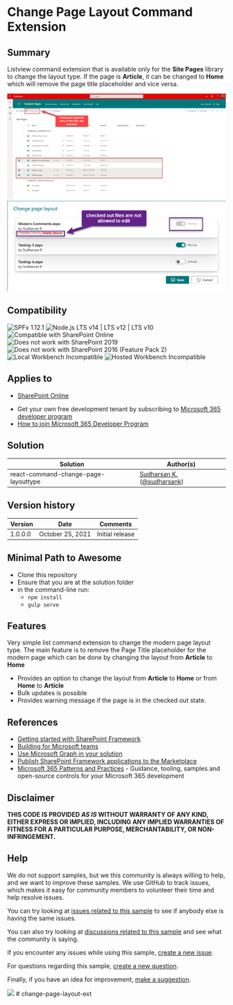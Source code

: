 # Change Page Layout Command Extension

## Summary

Listview command extension that is available only for the **Site Pages** library to change the layout type. If the page is **Article**, it can be changed to **Home** which will remove the page title placeholder and vice versa.

![File selection](./assets/FileSelection.png "Preview")
![Change dialog](./assets/ChangeLayout-Dialog.png "Preview")

## Compatibility

![SPFx 1.12.1](https://img.shields.io/badge/SPFx-1.12.1-green.svg) 
![Node.js LTS v14 | LTS v12 | LTS v10](https://img.shields.io/badge/Node.js-LTS%20v14%20%7C%20LTS%20v12%20%7C%20LTS%20v10-green.svg) 
![Compatible with SharePoint Online](https://img.shields.io/badge/SharePoint%20Online-Compatible-green.svg)
![Does not work with SharePoint 2019](https://img.shields.io/badge/SharePoint%20Server%202019-Incompatible-red.svg "SharePoint Server 2019 requires SPFx 1.4.1 or lower")
![Does not work with SharePoint 2016 (Feature Pack 2)](https://img.shields.io/badge/SharePoint%20Server%202016%20(Feature%20Pack%202)-Incompatible-red.svg "SharePoint Server 2016 Feature Pack 2 requires SPFx 1.1")
![Local Workbench Incompatible](https://img.shields.io/badge/Local%20Workbench-Incompatible-red.svg "Does not work with local workbench")
![Hosted Workbench Incompatible](https://img.shields.io/badge/Hosted%20Workbench-Incompatible-red.svg "Does not work with hosted workbench")

## Applies to

* [SharePoint Online](https://docs.microsoft.com/sharepoint/dev/spfx/sharepoint-framework-overview)

- Get your own free development tenant by subscribing to [Microsoft 365 developer program](http://aka.ms/o365devprogram)
- [How to join Microsoft 365 Developer Program](https://youtu.be/jjGo3FVNqR4) 

## Solution

Solution|Author(s)
--------|---------
react-command-change-page-layouttype | [Sudharsan K.](https://github.com/sudharsank) ([@sudharsank](https://twitter.com/sudharsank))

## Version history

Version|Date|Comments
-------|----|--------
1.0.0.0|October 25, 2021|Initial release


## Minimal Path to Awesome

- Clone this repository
- Ensure that you are at the solution folder
- in the command-line run:
  - `npm install`
  - `gulp serve`


## Features

Very simple list command extension to change the modern page layout type. The main feature is to remove the Page Title placeholder for the modern page which can be done by changing the layout from **Article** to **Home**

- Provides an option to change the layout from **Article** to **Home** or from **Home** to **Article**
- Bulk updates is possible
- Provides warning message if the page is in the checked out state.

## References

- [Getting started with SharePoint Framework](https://docs.microsoft.com/en-us/sharepoint/dev/spfx/set-up-your-developer-tenant)
- [Building for Microsoft teams](https://docs.microsoft.com/en-us/sharepoint/dev/spfx/build-for-teams-overview)
- [Use Microsoft Graph in your solution](https://docs.microsoft.com/en-us/sharepoint/dev/spfx/web-parts/get-started/using-microsoft-graph-apis)
- [Publish SharePoint Framework applications to the Marketplace](https://docs.microsoft.com/en-us/sharepoint/dev/spfx/publish-to-marketplace-overview)
- [Microsoft 365 Patterns and Practices](https://aka.ms/m365pnp) - Guidance, tooling, samples and open-source controls for your Microsoft 365 development


## Disclaimer
**THIS CODE IS PROVIDED *AS IS* WITHOUT WARRANTY OF ANY KIND, EITHER EXPRESS OR IMPLIED, INCLUDING ANY IMPLIED WARRANTIES OF FITNESS FOR A PARTICULAR PURPOSE, MERCHANTABILITY, OR NON-INFRINGEMENT.**

## Help

We do not support samples, but we this community is always willing to help, and we want to improve these samples. We use GitHub to track issues, which makes it easy for  community members to volunteer their time and help resolve issues.

You can try looking at [issues related to this sample](https://github.com/pnp/sp-dev-fx-extensions/issues?q=label%3Areact-command-change-page-layouttype) to see if anybody else is having the same issues.

You can also try looking at [discussions related to this sample](https://github.com/pnp/sp-dev-fx-extensions/discussions?discussions_q=label%3Areact-command-change-page-layouttype) and see what the community is saying.

If you encounter any issues while using this sample, [create a new issue](https://github.com/pnp/sp-dev-fx-extensions/issues/new?assignees=&labels=Needs%3A+Triage+%3Amag%3A%2Ctype%3Abug-suspected&template=bug-report.yml&sample=react-command-change-page-layouttype&authors=@sudharsank&title=react-command-change-page-layouttype%20-%20).

For questions regarding this sample, [create a new question](https://github.com/pnp/sp-dev-fx-extensions/issues/new?assignees=&labels=Needs%3A+Triage+%3Amag%3A%2Ctype%3Abug-suspected&template=question.yml&sample=react-command-change-page-layouttype&authors=@sudharsank&title=react-command-change-page-layouttype%20-%20).

Finally, if you have an idea for improvement, [make a suggestion](https://github.com/pnp/sp-dev-fx-extensions/issues/new?assignees=&labels=Needs%3A+Triage+%3Amag%3A%2Ctype%3Abug-suspected&template=suggestion.yml&sample=react-command-change-page-layouttype&authors=@sudharsank&title=react-command-change-page-layouttype%20-%20).

<img src="https://pnptelemetry.azurewebsites.net/sp-dev-fx-extensions/samples/react-command-change-page-layouttype" />
#   c h a n g e - p a g e - l a y o u t - e x t 
 
 